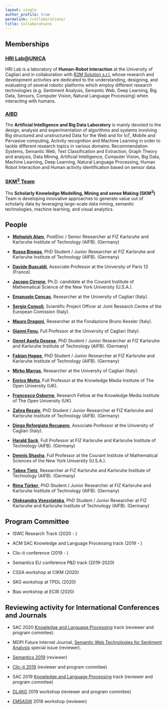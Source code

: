 ```yaml
---
layout: single
author_profile: true
permalink: /collaborations/
title: Collaborations
---
```



## Memberships

### [HRI Lab@UNICA](http://hri.unica.it/)

HRI Lab is a laboratory of **Human-Robot Interaction** at the University of Cagliari and in collaboration with [R2M Solution s.r.l.](http://www.r2msolution.com/) whose research and development activities are dedicated to the understanding, designing, and evaluating of several robotic platforms which employ different research technologies (e.g. Sentiment Analysis, Semantic Web, Deep Learning, Big Data, Sensors, Computer Vision, Natural Language Processing) when interacting with humans.

### [AIBD](https://aibd.unica.it/)

The **Artificial Intelligence and Big Data Laboratory** is mainly devoted to the design, analysis and experimentation of algorithms and systems involving Big structured and unstructured Data for the Web and for IoT, Mobile and Pervasive computing, Activity recognition and Machine Learning in order to tackle different research topics in various domains: Recommendation Systems, Semantic Web, Text Classification and Extraction, Graph Theory and analysis, Data Mining, Artificial Intelligence, Computer Vision, Big Data, Machine Learning, Deep Learning, Natural Language Processing, Human Robot Interaction and Human activity identification based on sensor data.

### [SKM<sup>3</sup> Team](http://skm.kmi.open.ac.uk/)

The **Scholarly Knowledge Modelling, Mining and sense Making (SKM<sup>3</sup>)** Team is developing innovative approaches to generate value out of scholarly data by leveraging large-scale data mining, semantic technologies, machine learning, and visual analytics.



## People

- [**Mehwish Alam**](https://www.fiz-karlsruhe.de/en/forschung/lebenslauf-und-publikationen-dr-mehwish-alam), PostDoc / Senior Researcher at FIZ Karlsruhe and Karlsruhe Institute of Technology (AIFB). (Germany)

- [**Russa Biswas**](https://www.fiz-karlsruhe.de/en/forschung/lebenslauf-und-publikationen-russa-biswas), PhD Student / Junior Researcher at FIZ Karlsruhe and Karlsruhe Institute of Technology (AIFB). (Germany) 

- [**Davide Buscaldi**](https://sites.google.com/site/davidebuscaldi/), Associate Professor at the University of Paris 13 (France).

- [**Jacopo Cirrone**](https://www.linkedin.com/in/jacopo-cirrone-00b78755), Ph.D. candidate at the Courant Institute of Mathematical Science of the New York University (U.S.A.).

- [**Emanuele Concas**](https://github.com/conema/), Researcher at the University of Cagliari (Italy).

- [**Sergio Consoli**](http://stlab.istc.cnr.it/stlab/staff/sergio-consoli/), Scientific Project Officer at Joint Research Centre of the European Comission (Italy).

- [**Mauro Dragoni**](https://it.linkedin.com/in/maurodragoni), Researcher at the Fondazione Bruno Kessler (Italy).

- [**Gianni Fenu**](http://people.unica.it/giannifenu/), Full Professor at the University of Cagliari (Italy).

- [**Genet Asefa Gesese**](https://www.fiz-karlsruhe.de/en/forschung/lebenslauf-und-publikationen-genet-asefa-gesese), PhD Student / Junior Researcher at FIZ Karlsruhe and Karlsruhe Institute of Technology (AIFB). (Germany) 

- [**Fabian Hoppe**](https://www.fiz-karlsruhe.de/en/forschung/lebenslauf-und-publikationen-fabian-hoppe), PhD Student / Junior Researcher at FIZ Karlsruhe and Karlsruhe Institute of Technology (AIFB). (Germany) 

- [**Mirko Marras**](https://www.mirkomarras.com/), Researcher at the University of Cagliari (Italy).

- [**Enrico Motta**](http://people.kmi.open.ac.uk/motta/), Full Professor at the Knowledge Media Institute of The Open University (UK).

- [**Francesco Osborne**](http://kmi.open.ac.uk/people/member/francesco-osborne), Research Fellow at the Knowledge Media Institute of The Open University (UK).

- [**Zahra Rezaie**](https://www.fiz-karlsruhe.de/en/forschung/lebenslauf-und-publikationen-zahra-rezaie), PhD Student / Junior Researcher at FIZ Karlsruhe and Karlsruhe Institute of Technology (AIFB). (Germany) 

- [**Diego Reforgiato Recupero**](http://people.unica.it/diegoreforgiato/), Associate Professor at the University of Cagliari (Italy).

- [**Harald Sack**](https://www.fiz-karlsruhe.de/en/forschung/lebenslauf-prof-dr-harald-sack), Full Professor at FIZ Karlsruhe and Karlsruhe Institute of Technology (AIFB). (Germany)

- [**Dennis Shasha**](https://cs.nyu.edu/shasha/), Full Professor at the Courant Institute of Mathematical Sciences of the New York University (U.S.A.).

- [**Tabea Tietz**](https://www.fiz-karlsruhe.de/en/forschung/lebenslauf-und-publikationen-tabea-tietz), Researcher at FIZ Karlsruhe and Karlsruhe Institute of Technology (AIFB). (Germany)  

- [**Rima Türker**](https://www.fiz-karlsruhe.de/en/forschung/lebenslauf-und-publikationen-rima-tuerker), PhD Student / Junior Researcher at FIZ Karlsruhe and Karlsruhe Institute of Technology (AIFB). (Germany)

- [**Oleksandra Vsesviatska**](https://www.fiz-karlsruhe.de/en/forschung/information-service-engineering#staff), PhD Student / Junior Researcher at FIZ Karlsruhe and Karlsruhe Institute of Technology (AIFB). (Germany)  


## Program Committee 

- ISWC Research Track (2020 - )

- ACM SAC Knowledge and Language Processing track (2019 - )

- Clic-it conference (2019 - )

- Semantics EU conference P&D track (2019-2020)

- CSSA workshop at CIKM (2020)

- SKG workshop at TPDL (2020)

- Bias workshop at ECIR (2020)


## Reviewing activity for International Conferences and Journals

- SAC 2020 [Knowledge and Language Processing](https://klp.fbk.eu/index.html) track (reviewer and program commitee).

- MDPI Future Internet Journal, [Semantic Web Technologies for Sentiment Analysis](https://www.mdpi.com/journal/futureinternet/special_issues/Sentiment_Analysis) special issue (reviewer).

- [Semantics 2019](https://2019.semantics.cc/) (reviewer)

- [Clic-it 2019](http://clic2019.di.uniba.it/comitato.html) (reviewer and program commitee)

- SAC 2019 [Knowledge and Language Processing](https://klp.fbk.eu/index.html) track (reviewer and program commitee)

- [DL4KG](https://alammehwish.github.io/dl4kg-eswc/) 2019 workshop (reviewer and program commitee)

- [EMSASW](http://www.maurodragoni.com/research/opinionmining/events/) 2018 workshop (reviewer)









